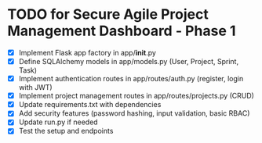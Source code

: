 # TODO for Secure Agile Project Management Dashboard - Phase 1

- [x] Implement Flask app factory in app/__init__.py
- [x] Define SQLAlchemy models in app/models.py (User, Project, Sprint, Task)
- [x] Implement authentication routes in app/routes/auth.py (register, login with JWT)
- [x] Implement project management routes in app/routes/projects.py (CRUD)
- [x] Update requirements.txt with dependencies
- [x] Add security features (password hashing, input validation, basic RBAC)
- [x] Update run.py if needed
- [x] Test the setup and endpoints
